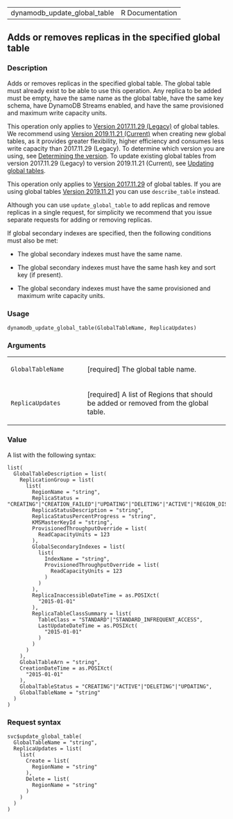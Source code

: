 <table style="width: 100%;">
<tbody>
<tr class="odd">
<td>dynamodb_update_global_table</td>
<td style="text-align: right;">R Documentation</td>
</tr>
</tbody>
</table>

## Adds or removes replicas in the specified global table

### Description

Adds or removes replicas in the specified global table. The global table
must already exist to be able to use this operation. Any replica to be
added must be empty, have the same name as the global table, have the
same key schema, have DynamoDB Streams enabled, and have the same
provisioned and maximum write capacity units.

This operation only applies to [Version 2017.11.29
(Legacy)](https://docs.aws.amazon.com/amazondynamodb/latest/developerguide/globaltables.V1.html)
of global tables. We recommend using [Version 2019.11.21
(Current)](https://docs.aws.amazon.com/amazondynamodb/latest/developerguide/globaltables.V2.html)
when creating new global tables, as it provides greater flexibility,
higher efficiency and consumes less write capacity than 2017.11.29
(Legacy). To determine which version you are using, see [Determining the
version](https://docs.aws.amazon.com/amazondynamodb/latest/developerguide/globaltables.DetermineVersion.html).
To update existing global tables from version 2017.11.29 (Legacy) to
version 2019.11.21 (Current), see [Updating global
tables](https://docs.aws.amazon.com/amazondynamodb/latest/developerguide/V2globaltables_upgrade.html).

This operation only applies to [Version
2017.11.29](https://docs.aws.amazon.com/amazondynamodb/latest/developerguide/globaltables.V1.html)
of global tables. If you are using global tables [Version
2019.11.21](https://docs.aws.amazon.com/amazondynamodb/latest/developerguide/globaltables.V2.html)
you can use `describe_table` instead.

Although you can use `update_global_table` to add replicas and remove
replicas in a single request, for simplicity we recommend that you issue
separate requests for adding or removing replicas.

If global secondary indexes are specified, then the following conditions
must also be met:

-   The global secondary indexes must have the same name.

-   The global secondary indexes must have the same hash key and sort
    key (if present).

-   The global secondary indexes must have the same provisioned and
    maximum write capacity units.

### Usage

    dynamodb_update_global_table(GlobalTableName, ReplicaUpdates)

### Arguments

<table>
<colgroup>
<col style="width: 35%" />
<col style="width: 65%" />
</colgroup>
<tbody>
<tr class="odd">
<td><code
id="dynamodb_update_global_table_:_GlobalTableName">GlobalTableName</code></td>
<td><p>[required] The global table name.</p></td>
</tr>
<tr class="even">
<td><code
id="dynamodb_update_global_table_:_ReplicaUpdates">ReplicaUpdates</code></td>
<td><p>[required] A list of Regions that should be added or removed from
the global table.</p></td>
</tr>
</tbody>
</table>

### Value

A list with the following syntax:

    list(
      GlobalTableDescription = list(
        ReplicationGroup = list(
          list(
            RegionName = "string",
            ReplicaStatus = "CREATING"|"CREATION_FAILED"|"UPDATING"|"DELETING"|"ACTIVE"|"REGION_DISABLED"|"INACCESSIBLE_ENCRYPTION_CREDENTIALS",
            ReplicaStatusDescription = "string",
            ReplicaStatusPercentProgress = "string",
            KMSMasterKeyId = "string",
            ProvisionedThroughputOverride = list(
              ReadCapacityUnits = 123
            ),
            GlobalSecondaryIndexes = list(
              list(
                IndexName = "string",
                ProvisionedThroughputOverride = list(
                  ReadCapacityUnits = 123
                )
              )
            ),
            ReplicaInaccessibleDateTime = as.POSIXct(
              "2015-01-01"
            ),
            ReplicaTableClassSummary = list(
              TableClass = "STANDARD"|"STANDARD_INFREQUENT_ACCESS",
              LastUpdateDateTime = as.POSIXct(
                "2015-01-01"
              )
            )
          )
        ),
        GlobalTableArn = "string",
        CreationDateTime = as.POSIXct(
          "2015-01-01"
        ),
        GlobalTableStatus = "CREATING"|"ACTIVE"|"DELETING"|"UPDATING",
        GlobalTableName = "string"
      )
    )

### Request syntax

    svc$update_global_table(
      GlobalTableName = "string",
      ReplicaUpdates = list(
        list(
          Create = list(
            RegionName = "string"
          ),
          Delete = list(
            RegionName = "string"
          )
        )
      )
    )
